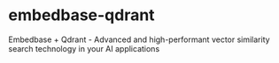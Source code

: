 # embedbase-qdrant

Embedbase + Qdrant - Advanced and high-performant vector similarity search technology in your AI applications
